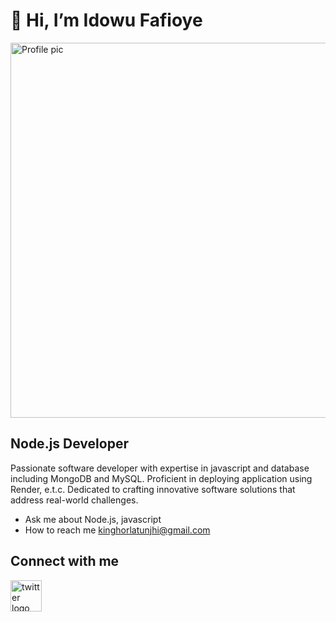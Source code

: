 # 👋 Hi, I’m Idowu Fafioye
<p>
  <img src="https://github.com/Olatunjhi.png" alt="Profile pic" height="600" width="600" />
</p>

## Node.js Developer
<p>Passionate software developer with expertise in javascript and database including MongoDB and MySQL. Proficient in deploying application using Render, e.t.c. Dedicated to crafting innovative software solutions that address real-world challenges.</p>

* Ask me about Node.js, javascript
* How to reach me kinghorlatunjhi@gmail.com

## Connect with me
<a href="https://x.com/H0rlatunjhi?s=09" target="_blank">
  <img src="https://www.google.com/url?sa=i&url=https%3A%2F%2Fwww.creativefabrica.com%2Fes%2Fproduct%2Ftwitter-x-logo%2F&psig=AOvVaw1AtLQO3mLR6OM5DD8BShDC&ust=1750893040717000&source=images&cd=vfe&opi=89978449&ved=0CBQQjRxqFwoTCOis0v-Wi44DFQAAAAAdAAAAABAL" alt="twitter logo" width="50"
/>
</a>
<!---
Olatunjhi/Olatunjhi is a ✨ special ✨ repository because its `README.md` (this file) appears on your GitHub profile.
You can click the Preview link to take a look at your changes.
--->
